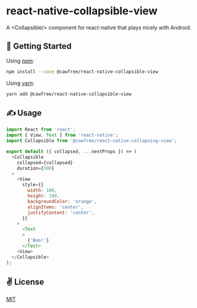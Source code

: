 # react-native-collapsible-view
A &lt;Collapsible/> component for react-native that plays nicely with Android.

## 🚀 Getting Started
Using [npm](https://www.npmjs.com/package/@cawfree/react-native-collapsible-view'):
```bash
npm install --save @cawfree/react-native-collapsible-view
```
Using [yarn](https://www.npmjs.com/package/@cawfree/react-native-collapsible-view'):
```
yarn add @cawfree/react-native-collapsible-view
```

## ✍️ Usage
```javascript
import React from 'react';
import { View, Text } from 'react-native';
import Collapsible from '@cawfree/react-native-collapsing-view';

export default ({ collapsed, ...nextProps }) => (
  <Collapsible
    collapsed={collapsed}
    duration={500}
  >
    <View
      style={{
        width: 100,
        height: 100,
        backgroundColor: 'orange',
        alignItems: 'center',
        justifyContent: 'center',
      }}
    >
      <Text
      >
        {'Boo!'}
      </Text>
    <View>
  </Collapsible>
);
```

## ✌️ License
[MIT](https://opensource.org/licenses/MIT)
